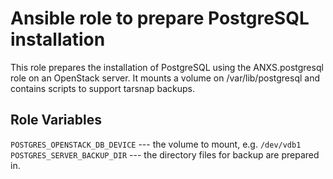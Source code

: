 Ansible role to prepare PostgreSQL installation
===============================================

This role prepares the installation of PostgreSQL using the ANXS.postgresql role
on an OpenStack server.  It mounts a volume on /var/lib/postgresql and contains
scripts to support tarsnap backups.

Role Variables
--------------

``POSTGRES_OPENSTACK_DB_DEVICE`` --- the volume to mount, e.g. ``/dev/vdb1``
``POSTGRES_SERVER_BACKUP_DIR`` --- the directory files for backup are prepared in.
